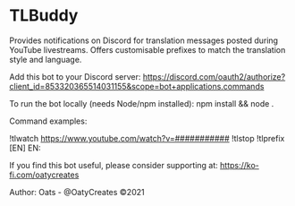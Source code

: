 # TLBuddy

Provides notifications on Discord for translation messages posted during YouTube livestreams.
Offers customisable prefixes to match the translation style and language.

Add this bot to your Discord server:
https://discord.com/oauth2/authorize?client_id=853320365514031155&scope=bot+applications.commands

To run the bot locally (needs Node/npm installed): npm install && node .

Command examples:

!tlwatch https://www.youtube.com/watch?v=###########
!tlstop
!tlprefix [EN] EN:

If you find this bot useful, please consider supporting at:
https://ko-fi.com/oatycreates

Author: Oats - @OatyCreates ©2021
